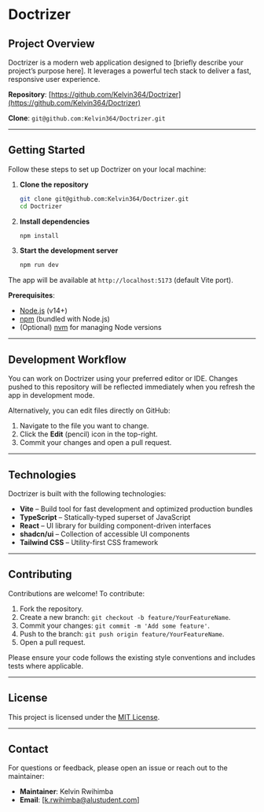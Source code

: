 # Doctrizer

## Project Overview

Doctrizer is a modern web application designed to \[briefly describe your project’s purpose here]. It leverages a powerful tech stack to deliver a fast, responsive user experience.

**Repository**: [https://github.com/Kelvin364/Doctrizer](https://github.com/Kelvin364/Doctrizer)

**Clone**: `git@github.com:Kelvin364/Doctrizer.git`

---

## Getting Started

Follow these steps to set up Doctrizer on your local machine:

1. **Clone the repository**

   ```bash
   git clone git@github.com:Kelvin364/Doctrizer.git
   cd Doctrizer
   ```

2. **Install dependencies**

   ```bash
   npm install
   ```

3. **Start the development server**

   ```bash
   npm run dev
   ```

The app will be available at `http://localhost:5173` (default Vite port).

**Prerequisites**:

- [Node.js](https://nodejs.org/) (v14+)
- [npm](https://npmjs.com/) (bundled with Node.js)
- (Optional) [nvm](https://github.com/nvm-sh/nvm#installing-and-updating) for managing Node versions

---

## Development Workflow

You can work on Doctrizer using your preferred editor or IDE. Changes pushed to this repository will be reflected immediately when you refresh the app in development mode.

Alternatively, you can edit files directly on GitHub:

1. Navigate to the file you want to change.
2. Click the **Edit** (pencil) icon in the top-right.
3. Commit your changes and open a pull request.

---

## Technologies

Doctrizer is built with the following technologies:

- **Vite** – Build tool for fast development and optimized production bundles
- **TypeScript** – Statically-typed superset of JavaScript
- **React** – UI library for building component-driven interfaces
- **shadcn/ui** – Collection of accessible UI components
- **Tailwind CSS** – Utility-first CSS framework

---

## Contributing

Contributions are welcome! To contribute:

1. Fork the repository.
2. Create a new branch: `git checkout -b feature/YourFeatureName`.
3. Commit your changes: `git commit -m 'Add some feature'`.
4. Push to the branch: `git push origin feature/YourFeatureName`.
5. Open a pull request.

Please ensure your code follows the existing style conventions and includes tests where applicable.

---

## License

This project is licensed under the [MIT License](LICENSE).

---

## Contact

For questions or feedback, please open an issue or reach out to the maintainer:

- **Maintainer**: Kelvin Rwihimba
- **Email**: [k.rwihimba@alustudent.com]
